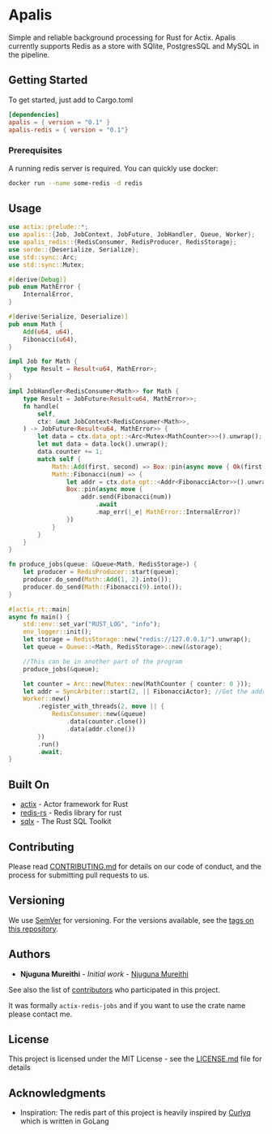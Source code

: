 # Apalis

Simple and reliable background processing for Rust for Actix. Apalis currently supports Redis as a store with SQlite, PostgresSQL and MySQL in the pipeline.


## Getting Started

To get started, just add to Cargo.toml

```toml
[dependencies]
apalis = { version = "0.1" }
apalis-redis = { version = "0.1"}
```

### Prerequisites

A running redis server is required.
You can quickly use docker:

```bash
docker run --name some-redis -d redis
```

## Usage

```rust
use actix::prelude::*;
use apalis::{Job, JobContext, JobFuture, JobHandler, Queue, Worker};
use apalis_redis::{RedisConsumer, RedisProducer, RedisStorage};
use serde::{Deserialize, Serialize};
use std::sync::Arc;
use std::sync::Mutex;

#[derive(Debug)]
pub enum MathError {
    InternalError,
}

#[derive(Serialize, Deserialize)]
pub enum Math {
    Add(u64, u64),
    Fibonacci(u64),
}

impl Job for Math {
    type Result = Result<u64, MathError>;
}

impl JobHandler<RedisConsumer<Math>> for Math {
    type Result = JobFuture<Result<u64, MathError>>;
    fn handle(
        self,
        ctx: &mut JobContext<RedisConsumer<Math>>,
    ) -> JobFuture<Result<u64, MathError>> {
        let data = ctx.data_opt::<Arc<Mutex<MathCounter>>>().unwrap();
        let mut data = data.lock().unwrap();
        data.counter += 1;
        match self {
            Math::Add(first, second) => Box::pin(async move { Ok(first + second) }),
            Math::Fibonacci(num) => {
                let addr = ctx.data_opt::<Addr<FibonacciActor>>().unwrap().clone();
                Box::pin(async move {
                    addr.send(Fibonacci(num))
                        .await
                        .map_err(|_e| MathError::InternalError)?
                })
            }
        }
    }
}

fn produce_jobs(queue: &Queue<Math, RedisStorage>) {
    let producer = RedisProducer::start(queue);
    producer.do_send(Math::Add(1, 2).into());
    producer.do_send(Math::Fibonacci(9).into());
}

#[actix_rt::main]
async fn main() {
    std::env::set_var("RUST_LOG", "info");
    env_logger::init();
    let storage = RedisStorage::new("redis://127.0.0.1/").unwrap();
    let queue = Queue::<Math, RedisStorage>::new(&storage);

    //This can be in another part of the program
    produce_jobs(&queue);

    let counter = Arc::new(Mutex::new(MathCounter { counter: 0 }));
    let addr = SyncArbiter::start(2, || FibonacciActor); //Get the address of another actor
    Worker::new()
        .register_with_threads(2, move || {
            RedisConsumer::new(&queue)
                .data(counter.clone())
                .data(addr.clone())
        })
        .run()
        .await;
}
```

## Built On

- [actix](https://actix.rs) - Actor framework for Rust
- [redis-rs](https://github.com/mitsuhiko/redis-rs) - Redis library for rust
- [sqlx](https://github.com/launchbadge/sqlx) - The Rust SQL Toolkit

## Contributing

Please read [CONTRIBUTING.md](CONTRIBUTING.md) for details on our code of conduct, and the process for submitting pull requests to us.

## Versioning

We use [SemVer](http://semver.org/) for versioning. For the versions available, see the [tags on this repository](https://github.com/geofmureithi/actix-jobs/tags).

## Authors

- **Njuguna Mureithi** - _Initial work_ - [Njuguna Mureithi](https://github.com/geofmureithi)

See also the list of [contributors](https://github.com/geofmureithi/actix-jobs/contributors) who participated in this project.

It was formally `actix-redis-jobs` and if you want to use the crate name please contact me.

## License

This project is licensed under the MIT License - see the [LICENSE.md](LICENSE.md) file for details

## Acknowledgments

- Inspiration: The redis part of this project is heavily inspired by [Curlyq](https://github.com/mcmathja/curlyq) which is written in GoLang
